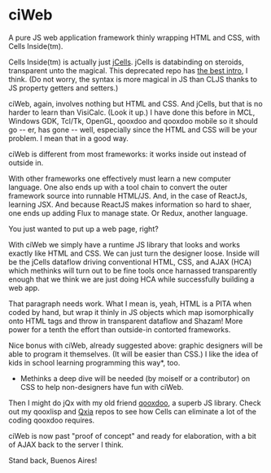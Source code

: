# ciWeb
A pure JS web application framework thinly wrapping HTML and CSS, with Cells Inside(tm).

Cells Inside(tm) is actually just [jCells](https://github.com/kennytilton/jCells). jCells is databinding on steroids, transparent unto the magical. This deprecated repo has [the best intro](https://github.com/kennytilton/its-alive), I think. (Do not worry, the syntax is more magical in JS than CLJS thanks to JS property getters and setters.)

ciWeb, again, involves nothing but HTML and CSS. And jCells, but that is no harder to learn than VisiCalc. (Look it up.) I have done this before in MCL, Windows GDK, Tcl/Tk, OpenGL, qooxdoo and qooxdoo mobile so it should go -- er, has gone -- well, especially since the HTML and CSS will be your problem. I mean that in a good way.

ciWeb is different from most frameworks: it works inside out instead of outside in.

With other frameworks one effectively must learn a new computer language. One also ends up with a tool chain to convert the outer framework source into runnable HTML/JS. And, in the case of ReactJs, learning JSX. And because ReactJS makes information so hard to shaer, one ends up adding Flux to manage state. Or Redux, another language.

You just wanted to put up a web page, right?

With ciWeb we simply have a runtime JS library that looks and works exactly like HTML and CSS. We can just turn the designer loose. Inside will be the jCells dataflow driving conventional HTML, CSS, and AJAX (HCA) which methinks will turn out to be fine tools once harnassed transparently enough that we think we are just doing HCA while successfully building a web app. 

That paragraph needs work. What I mean is, yeah, HTML is a PITA when coded by hand, but wrap it thinly in JS objects which map isomorphically onto HTML tags and throw in transparent dataflow and Shazam! More power for a tenth the effort than outside-in contorted frameworks.

Nice bonus with ciWeb, already suggested above: graphic designers will be able to program it themselves. (It will be easier than CSS.) I like the idea of kids in school learning programming this way*, too.

* Methinks a deep dive will be needed (by moiself or a contributor) on CSS to help non-designers have fun with ciWeb. 

Then I might do jQx with my old friend [qooxdoo](http://www.qooxdoo.org/), a superb JS library. Check out my qooxlisp and [Qxia](https://github.com/kennytilton/qxia/wiki) repos to see how Cells can eliminate a lot of the coding qooxdoo requires.

ciWeb is now past "proof of concept" and ready for elaboration, with a bit of AJAX back to the server I think.

Stand back, Buenos Aires!


